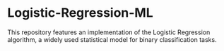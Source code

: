 # Logistic-Regression-ML
This repository features an implementation of the Logistic Regression algorithm, a widely used statistical model for binary classification tasks.
